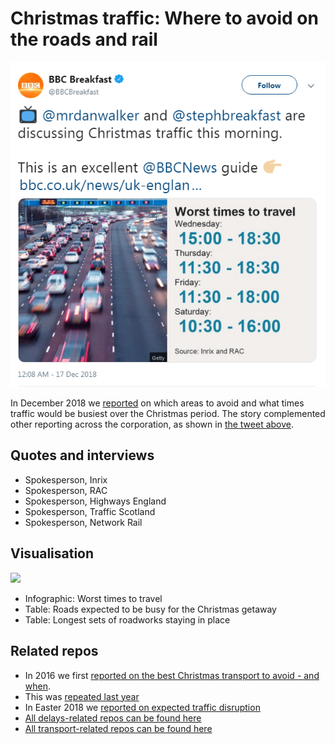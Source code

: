 # Christmas traffic: Where to avoid on the roads and rail

![](https://raw.githubusercontent.com/BBC-Data-Unit/christmas-traffic-2018/master/bbcbreakfasttweet.png)

In December 2018 we [reported](https://www.bbc.co.uk/news/uk-england-46650112) on which areas to avoid and what times traffic would be busiest over the Christmas period. The story complemented other reporting across the corporation, as shown in [the tweet above](https://twitter.com/BBCBreakfast/status/1074576968488796161).

## Quotes and interviews

* Spokesperson, Inrix
* Spokesperson, RAC
* Spokesperson, Highways England
* Spokesperson, Traffic Scotland
* Spokesperson, Network Rail

## Visualisation

![](https://ichef.bbci.co.uk/news/624/cpsprodpb/A033/production/_104911014_datapic-traffic_birmingham-spic6-nc.png)

* Infographic: Worst times to travel
* Table: Roads expected to be busy for the Christmas getaway
* Table: Longest sets of roadworks staying in place

## Related repos

* In 2016 we first [reported on the best Christmas transport to avoid - and when](https://github.com/BBC-Data-Unit/Christmas-travel).
* This was [repeated last year](https://github.com/BBC-Data-Unit/christmas-traffic-2017)
* In Easter 2018 we [reported on expected traffic disruption](https://github.com/BBC-Data-Unit/easter-travel)
* [All delays-related repos can be found here](https://github.com/search?q=topic%3Adelays+org%3ABBC-Data-Unit&type=Repositories)
* [All transport-related repos can be found here](https://github.com/search?q=topic%3Atransport+org%3ABBC-Data-Unit&type=Repositories)
